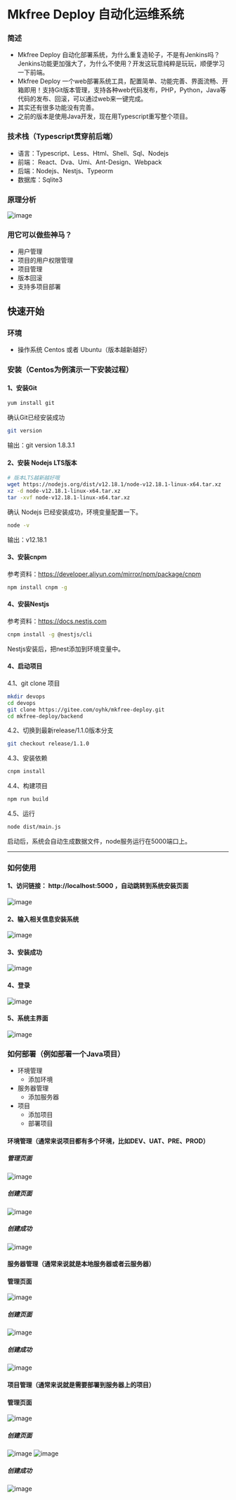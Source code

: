 #  Mkfree Deploy 自动化运维系统

### 简述
- Mkfree Deploy 自动化部署系统，为什么重复造轮子，不是有Jenkins吗？Jenkins功能更加强大了，为什么不使用？开发这玩意纯粹是玩玩，顺便学习一下前端。
- Mkfree Deploy 一个web部署系统工具，配置简单、功能完善、界面流畅、开箱即用！支持Git版本管理，支持各种web代码发布，PHP，Python，Java等代码的发布、回滚，可以通过web来一键完成。
- 其实还有很多功能没有完善。
- 之前的版本是使用Java开发，现在用Typescript重写整个项目。

### 技术栈（Typescript贯穿前后端）
- 语言：Typescript、Less、Html、Shell、Sql、Nodejs
- 前端： React、Dva、Umi、Ant-Design、Webpack
- 后端：Nodejs、Nestjs、Typeorm
- 数据库：Sqlite3

### 原理分析
![image](https://gitee.com/oyhk/mkfree-deploy/raw/master/doc/images/mk-deploy.jpeg)

### 用它可以做些神马？
- 用户管理
- 项目的用户权限管理
- 项目管理
- 版本回滚
- 支持多项目部署


## 快速开始

### 环境
- 操作系统 Centos 或者 Ubuntu（版本越新越好）

### 安装（Centos为例演示一下安装过程）

#### 1、安装Git
````bash
yum install git
````
确认Git已经安装成功
````bash
git version
````
输出：git version 1.8.3.1

#### 2、安装 Nodejs LTS版本
````bash
# 版本LTS越新越好哦
wget https://nodejs.org/dist/v12.18.1/node-v12.18.1-linux-x64.tar.xz
xz -d node-v12.18.1-linux-x64.tar.xz
tar -xvf node-v12.18.1-linux-x64.tar.xz
````
确认 Nodejs 已经安装成功，环境变量配置一下。
````bash
node -v
````
输出：v12.18.1
#### 3、安装cnpm
参考资料：https://developer.aliyun.com/mirror/npm/package/cnpm
````bash
npm install cnpm -g
````

#### 4、安装Nestjs
参考资料：https://docs.nestjs.com
````bash
cnpm install -g @nestjs/cli
````
Nestjs安装后，把nest添加到环境变量中。

#### 4、启动项目
4.1、git clone 项目
````bash
mkdir devops
cd devops
git clone https://gitee.com/oyhk/mkfree-deploy.git
cd mkfree-deploy/backend
````
4.2、切换到最新release/1.1.0版本分支
````bash
git checkout release/1.1.0
````
4.3、安装依赖
````bash
cnpm install
````
4.4、构建项目
````bash
npm run build
````
4.5、运行
````bash
node dist/main.js
````
启动后，系统会自动生成数据文件，node服务运行在5000端口上。

------
### 如何使用

#### 1、访问链接： http://localhost:5000 ，自动跳转到系统安装页面
![image](https://gitee.com/oyhk/mkfree-deploy/raw/master/doc/images/mk-install.png)
#### 2、输入相关信息安装系统
![image](https://gitee.com/oyhk/mkfree-deploy/raw/master/doc/images/mk-install3.png)
#### 3、安装成功
![image](https://gitee.com/oyhk/mkfree-deploy/raw/master/doc/images/mk-install-success.png)
#### 4、登录
![image](https://gitee.com/oyhk/mkfree-deploy/raw/master/doc/images/mk-login.png)
#### 5、系统主界面
![image](https://gitee.com/oyhk/mkfree-deploy/raw/master/doc/images/mk-welcome.png)

### 如何部署（例如部署一个Java项目）
- 环境管理
    - 添加环境
- 服务器管理
    - 添加服务器
- 项目
    - 添加项目
    - 部署项目

#### 环境管理（通常来说项目都有多个环境，比如DEV、UAT、PRE、PROD）
##### 管理页面
![image](https://gitee.com/oyhk/mkfree-deploy/raw/master/doc/images/mk-env-manager.png)
##### 创建页面
![image](https://gitee.com/oyhk/mkfree-deploy/raw/master/doc/images/mk-env-new.png)
##### 创建成功
![image](https://gitee.com/oyhk/mkfree-deploy/raw/master/doc/images/mk-env-new-success.png)

#### 服务器管理（通常来说就是本地服务器或者云服务器）
#### 管理页面
![image](https://gitee.com/oyhk/mkfree-deploy/raw/master/doc/images/mk-server-manager.png)
##### 创建页面
![image](https://gitee.com/oyhk/mkfree-deploy/raw/master/doc/images/mk-server-new.png)
##### 创建成功
![image](https://gitee.com/oyhk/mkfree-deploy/raw/master/doc/images/mk-server-new-success.png)

#### 项目管理（通常来说就是需要部署到服务器上的项目）
#### 管理页面
![image](https://gitee.com/oyhk/mkfree-deploy/raw/master/doc/images/mk-project-manager.png)
##### 创建页面
![image](https://gitee.com/oyhk/mkfree-deploy/raw/master/doc/images/mk-project-new1.png)
![image](https://gitee.com/oyhk/mkfree-deploy/raw/master/doc/images/mk-project-new2.png)
##### 创建成功
![image](https://gitee.com/oyhk/mkfree-deploy/raw/master/doc/images/mk-project-new-success.png)